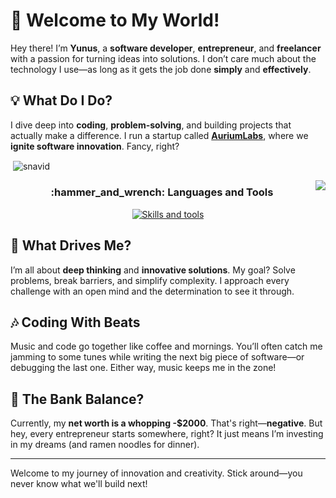 # 👋 Welcome to My World! 

Hey there! I’m **Yunus**, a **software developer**, **entrepreneur**, and **freelancer** with a passion for turning ideas into solutions. I don’t care much about the technology I use—as long as it gets the job done **simply** and **effectively**.

## 💡 What Do I Do?

I dive deep into **coding**, **problem-solving**, and building projects that actually make a difference. I run a startup called **[AuriumLabs](http://www.auriumlabs.com)**, where we **ignite software innovation**. Fancy, right?

<p>&nbsp;<img align="center" src="https://readmestats.999857.xyz/api?username=snavid&show_icons=true&locale=en&theme=tokyonight" alt="snavid" /></p>

<img align="right" src="https://visitor-badge.laobi.icu/badge?page_id=snavid_visitor_badge_simple&left_color=royalblue&right_color=black"  />

<h3 align="center">:hammer_and_wrench: Languages and Tools</h3>

<p align="center">
  <a href="https://skillicons.dev">
    <img src="https://skillicons.dev/icons?i=docker,git,github,js,mysql,py,flask,dart,c,nodejs,redis,vscode,postman,figma,ubuntu" alt="Skills and tools"/>
  </a>
</p>

## 🧠 What Drives Me?

I’m all about **deep thinking** and **innovative solutions**. My goal? Solve problems, break barriers, and simplify complexity. I approach every challenge with an open mind and the determination to see it through.

## 🎶 Coding With Beats

Music and code go together like coffee and mornings. You’ll often catch me jamming to some tunes while writing the next big piece of software—or debugging the last one. Either way, music keeps me in the zone!

<picture>
  <source media="(prefers-color-scheme: dark)" srcset="https://github.com/snavid/snavid/blob/output/github-contribution-grid-snake.svg" />
</picture>

## 💸 The Bank Balance? 

Currently, my **net worth is a whopping -$2000**. That's right—**negative**. But hey, every entrepreneur starts somewhere, right? It just means I’m investing in my dreams (and ramen noodles for dinner).

---

Welcome to my journey of innovation and creativity. Stick around—you never know what we'll build next!


